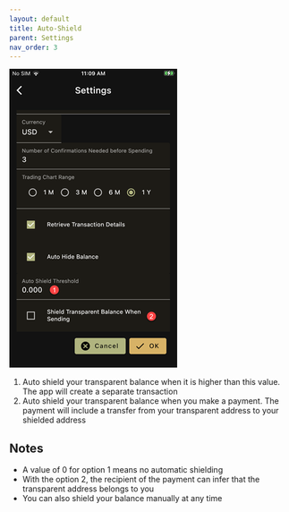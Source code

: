 ```yaml
---
layout: default
title: Auto-Shield
parent: Settings
nav_order: 3
---
```


![Auto-Shield](img/IMG_0100.PNG)

1. Auto shield your transparent balance when it is higher than this value. 
The app will create a separate transaction
2. Auto shield your transparent balance when you make a payment. The
payment will include a transfer from your transparent address to your
shielded address

## Notes

- A value of 0 for option 1 means no automatic shielding
- With the option 2, the recipient of the payment can infer that the 
transparent address belongs to you
- You can also shield your balance manually at any time
